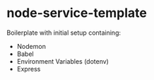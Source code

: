 # node-service-template

Boilerplate with initial setup containing:

- Nodemon
- Babel
- Environment Variables (dotenv)
- Express
